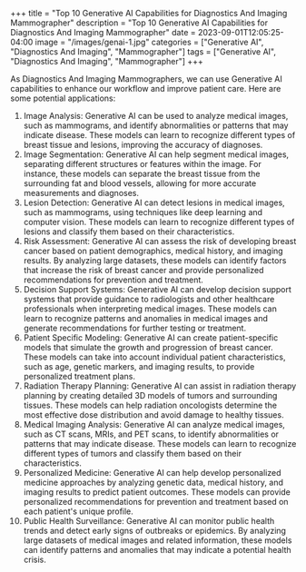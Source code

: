 +++
title = "Top 10 Generative AI Capabilities for Diagnostics And Imaging Mammographer"
description = "Top 10 Generative AI Capabilities for Diagnostics And Imaging Mammographer"
date = 2023-09-01T12:05:25-04:00
image = "/images/genai-1.jpg"
categories = ["Generative AI", "Diagnostics And Imaging", "Mammographer"]
tags = ["Generative AI", "Diagnostics And Imaging", "Mammographer"]
+++

As Diagnostics And Imaging Mammographers, we can use Generative AI capabilities to enhance our workflow and improve patient care. Here are some potential applications:

1. Image Analysis: Generative AI can be used to analyze medical images, such as mammograms, and identify abnormalities or patterns that may indicate disease. These models can learn to recognize different types of breast tissue and lesions, improving the accuracy of diagnoses.
2. Image Segmentation: Generative AI can help segment medical images, separating different structures or features within the image. For instance, these models can separate the breast tissue from the surrounding fat and blood vessels, allowing for more accurate measurements and diagnoses.
3. Lesion Detection: Generative AI can detect lesions in medical images, such as mammograms, using techniques like deep learning and computer vision. These models can learn to recognize different types of lesions and classify them based on their characteristics.
4. Risk Assessment: Generative AI can assess the risk of developing breast cancer based on patient demographics, medical history, and imaging results. By analyzing large datasets, these models can identify factors that increase the risk of breast cancer and provide personalized recommendations for prevention and treatment.
5. Decision Support Systems: Generative AI can develop decision support systems that provide guidance to radiologists and other healthcare professionals when interpreting medical images. These models can learn to recognize patterns and anomalies in medical images and generate recommendations for further testing or treatment.
6. Patient Specific Modeling: Generative AI can create patient-specific models that simulate the growth and progression of breast cancer. These models can take into account individual patient characteristics, such as age, genetic markers, and imaging results, to provide personalized treatment plans.
7. Radiation Therapy Planning: Generative AI can assist in radiation therapy planning by creating detailed 3D models of tumors and surrounding tissues. These models can help radiation oncologists determine the most effective dose distribution and avoid damage to healthy tissues.
8. Medical Imaging Analysis: Generative AI can analyze medical images, such as CT scans, MRIs, and PET scans, to identify abnormalities or patterns that may indicate disease. These models can learn to recognize different types of tumors and classify them based on their characteristics.
9. Personalized Medicine: Generative AI can help develop personalized medicine approaches by analyzing genetic data, medical history, and imaging results to predict patient outcomes. These models can provide personalized recommendations for prevention and treatment based on each patient's unique profile.
10. Public Health Surveillance: Generative AI can monitor public health trends and detect early signs of outbreaks or epidemics. By analyzing large datasets of medical images and related information, these models can identify patterns and anomalies that may indicate a potential health crisis.